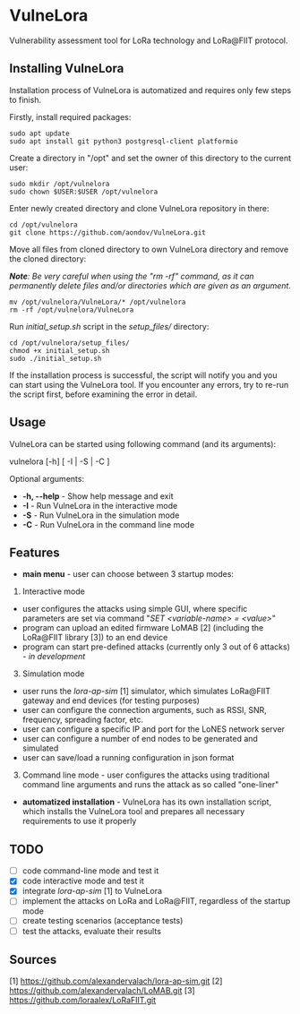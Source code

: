 # VulneLora
Vulnerability assessment tool for LoRa technology and LoRa@FIIT protocol.

## Installing VulneLora

Installation process of VulneLora is automatized and requires only few steps to finish.

Firstly, install required packages:
```
sudo apt update
sudo apt install git python3 postgresql-client platformio
```

Create a directory in "/opt" and set the owner of this directory to the current user:
```
sudo mkdir /opt/vulnelora
sudo chown $USER:$USER /opt/vulnelora
```

Enter newly created directory and clone VulneLora repository in there:
```
cd /opt/vulnelora
git clone https://github.com/aondov/VulneLora.git
```

Move all files from cloned directory to own VulneLora directory and remove the cloned directory:

***Note**: Be very careful when using the "rm -rf" command, as it can permanently delete files and/or directories which are given as an argument.*
```
mv /opt/vulnelora/VulneLora/* /opt/vulnelora
rm -rf /opt/vulnelora/VulneLora
```

Run *initial_setup.sh* script in the *setup_files/* directory:
```
cd /opt/vulnelora/setup_files/
chmod +x initial_setup.sh
sudo ./initial_setup.sh
```

If the installation process is successful, the script will notify you and you can start using the VulneLora tool. If you encounter any errors, try to re-run the script first, before examining the error in detail.

## Usage
VulneLora can be started using following command (and its arguments):

vulnelora [-h] [ -I | -S | -C ]

Optional arguments:
- **-h, --help** - Show help message and exit
- **-I** - Run VulneLora in the interactive mode
- **-S** - Run VulneLora in the simulation mode
- **-C** - Run VulneLora in the command line mode

## Features
- **main menu** - user can choose between 3 startup modes:
1. Interactive mode
  - user configures the attacks using simple GUI, where specific parameters are set via command "*SET &lt;variable-name&gt; = &lt;value&gt;*"
  - program can upload an edited firmware LoMAB [2] (including the LoRa@FIIT library [3]) to an end device
  - program can start pre-defined attacks (currently only 3 out of 6 attacks) - *in development*
3. Simulation mode
  - user runs the *lora-ap-sim* [1] simulator, which simulates LoRa@FIIT gateway and end devices (for testing purposes)
  - user can configure the connection arguments, such as RSSI, SNR, frequency, spreading factor, etc.
  - user can configure a specific IP and port for the LoNES network server
  - user can configure a number of end nodes to be generated and simulated
  - user can save/load a running configuration in json format
3. Command line mode - user configures the attacks using traditional command line arguments and runs the attack as so called "one-liner"
- **automatized installation** - VulneLora has its own installation script, which installs the VulneLora tool and prepares all necessary requirements to use it properly

## TODO
- [ ] code command-line mode and test it
- [x] code interactive mode and test it
- [x] integrate *lora-ap-sim* [1] to VulneLora
- [ ] implement the attacks on LoRa and LoRa@FIIT, regardless of the startup mode
- [ ] create testing scenarios (acceptance tests)
- [ ] test the attacks, evaluate their results

## Sources
[1] https://github.com/alexandervalach/lora-ap-sim.git
[2] https://github.com/alexandervalach/LoMAB.git
[3] https://github.com/loraalex/LoRaFIIT.git
